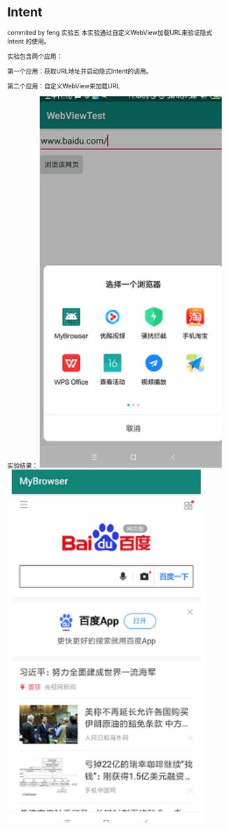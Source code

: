 # Intent
commited by feng
实验五
本实验通过自定义WebView加载URL来验证隐式Intent 的使用。

实验包含两个应用：

第一个应用：获取URL地址并启动隐式Intent的调用。

第二个应用：自定义WebView来加载URL

实验结果：
![image](https://github.com/feng52599/Intent/blob/master/images/6.png)
![image](https://github.com/feng52599/Intent/blob/master/images/7.png)

